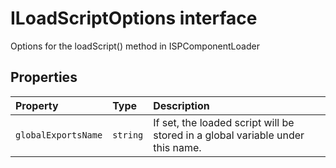 # ILoadScriptOptions interface







Options for the loadScript() method in ISPComponentLoader




## Properties

| Property	   | Type	| Description|
|:-------------|:-------|:-----------|
|`globalExportsName`      | `string` | If set, the loaded script will be stored in a global variable under this name. |






